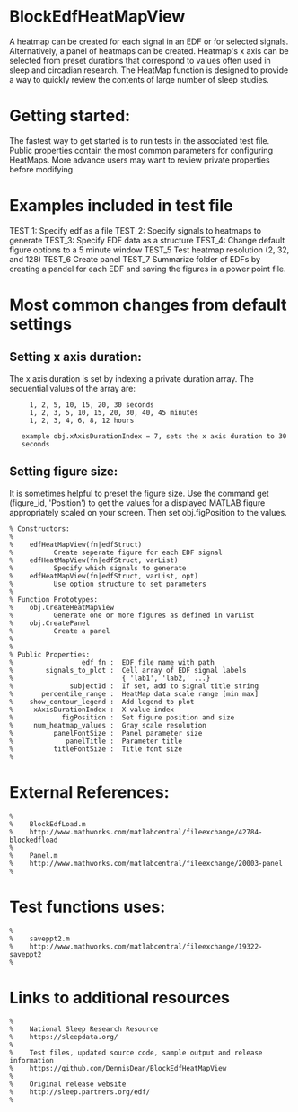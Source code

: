 BlockEdfHeatMapView
===================


A heatmap can be created for each signal in an EDF or for selected signals. Alternatively, a panel of heatmaps can be created. Heatmap's x axis can be selected from preset durations that correspond to values often used in sleep and circadian research. The HeatMap function is designed to provide a way to quickly review the contents of large number of sleep studies.


# Getting started:
The fastest way to get started is to run tests in the associated test file. Public properties contain the most common parameters for configuring HeatMaps.  More advance users may want to review private properties before modifying.

# Examples included in test file
TEST_1: Specify edf as a file
TEST_2: Specify signals to heatmaps to generate
TEST_3: Specify EDF data as a structure
TEST_4: Change default figure options to a 5 minute window
TEST_5  Test heatmap resolution (2, 32, and 128)
TEST_6  Create panel
TEST_7  Summarize folder of EDFs by creating a pandel for each EDF and saving the figures in a power point file.      
             
# Most common changes from default settings

## Setting x axis duration:
The x axis duration is set by indexing a private duration array. The sequential values of the array are:
  
         1, 2, 5, 10, 15, 20, 30 seconds
         1, 2, 3, 5, 10, 15, 20, 30, 40, 45 minutes
         1, 2, 3, 4, 6, 8, 12 hours
    
       example obj.xAxisDurationIndex = 7, sets the x axis duration to 30
       seconds
    
## Setting figure size:
It is sometimes helpful to preset the figure size.  Use the command get (figure_id, 'Position') to get the values for a displayed MATLAB figure appropriately scaled on your screen. Then set obj.figPosition to the values.

    % Constructors:
    %
    %    edfHeatMapView(fn|edfStruct)
    %          Create seperate figure for each EDF signal
    %    edfHeatMapView(fn|edfStruct, varList)
    %          Specify which signals to generate
    %    edfHeatMapView(fn|edfStruct, varList, opt)
    %          Use option structure to set parameters
    %
    % Function Prototypes:
    %    obj.CreateHeatMapView
    %          Generate one or more figures as defined in varList
    %    obj.CreatePanel
    %          Create a panel  
    %
    %
    % Public Properties:
    %                 edf_fn :  EDF file name with path
    %        signals_to_plot :  Cell array of EDF signal labels 
    %                           { 'lab1', 'lab2,' ...}
    %              subjectId :  If set, add to signal title string 
    %       percentile_range :  HeatMap data scale range [min max]
    %    show_contour_legend :  Add legend to plot           
    %     xAxisDurationIndex :  X value index
    %            figPosition :  Set figure position and size
    %     num_heatmap_values :  Gray scale resolution
    %          panelFontSize :  Panel parameter size                 
    %             panelTitle :  Parameter title
    %          titleFontSize :  Title font size
    %

# External References:

    %
    %    BlockEdfLoad.m
    %    http://www.mathworks.com/matlabcentral/fileexchange/42784-blockedfload
    %
    %    Panel.m
    %    http://www.mathworks.com/matlabcentral/fileexchange/20003-panel
    %
    
# Test functions uses:
    %
    %    saveppt2.m
    %    http://www.mathworks.com/matlabcentral/fileexchange/19322-saveppt2
    %
    
# Links to additional resources
    %    
    %    National Sleep Research Resource
    %    https://sleepdata.org/
    %
    %    Test files, updated source code, sample output and release information
    %    https://github.com/DennisDean/BlockEdfHeatMapView
    %
    %    Original release website
    %    http://sleep.partners.org/edf/
    % 
